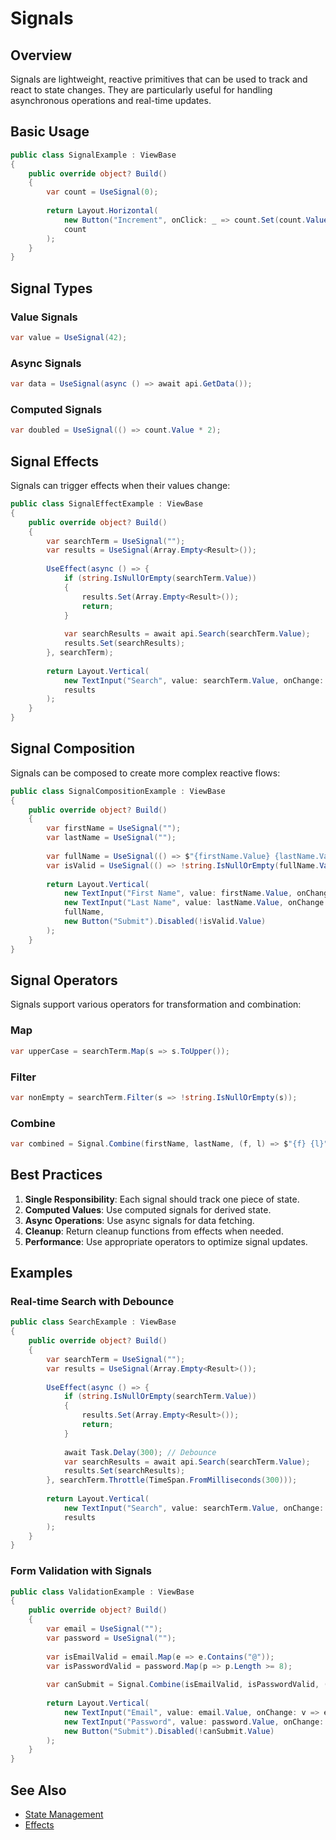 # Signals

<Ingress Text="Implement reactive programming patterns with Signals for handling state changes and side effects with a simple, observable-like API. Signals in Ivy provide a reactive programming model for handling state changes and side effects. They are similar to observables but with a simpler API and better integration with Ivy's component system." />

## Overview

Signals are lightweight, reactive primitives that can be used to track and react to state changes. They are particularly useful for handling asynchronous operations and real-time updates.

## Basic Usage

```csharp
public class SignalExample : ViewBase
{
    public override object? Build()
    {
        var count = UseSignal(0);
        
        return Layout.Horizontal(
            new Button("Increment", onClick: _ => count.Set(count.Value + 1)),
            count
        );
    }
}
```

## Signal Types

### Value Signals

```csharp
var value = UseSignal(42);
```

### Async Signals

```csharp
var data = UseSignal(async () => await api.GetData());
```

### Computed Signals

```csharp
var doubled = UseSignal(() => count.Value * 2);
```

## Signal Effects

Signals can trigger effects when their values change:

```csharp
public class SignalEffectExample : ViewBase
{
    public override object? Build()
    {
        var searchTerm = UseSignal("");
        var results = UseSignal(Array.Empty<Result>());
        
        UseEffect(async () => {
            if (string.IsNullOrEmpty(searchTerm.Value))
            {
                results.Set(Array.Empty<Result>());
                return;
            }
            
            var searchResults = await api.Search(searchTerm.Value);
            results.Set(searchResults);
        }, searchTerm);
        
        return Layout.Vertical(
            new TextInput("Search", value: searchTerm.Value, onChange: v => searchTerm.Set(v)),
            results
        );
    }
}
```

## Signal Composition

Signals can be composed to create more complex reactive flows:

```csharp
public class SignalCompositionExample : ViewBase
{
    public override object? Build()
    {
        var firstName = UseSignal("");
        var lastName = UseSignal("");
        
        var fullName = UseSignal(() => $"{firstName.Value} {lastName.Value}".Trim());
        var isValid = UseSignal(() => !string.IsNullOrEmpty(fullName.Value));
        
        return Layout.Vertical(
            new TextInput("First Name", value: firstName.Value, onChange: v => firstName.Set(v)),
            new TextInput("Last Name", value: lastName.Value, onChange: v => lastName.Set(v)),
            fullName,
            new Button("Submit").Disabled(!isValid.Value)
        );
    }
}
```

## Signal Operators

Signals support various operators for transformation and combination:

### Map

```csharp
var upperCase = searchTerm.Map(s => s.ToUpper());
```

### Filter

```csharp
var nonEmpty = searchTerm.Filter(s => !string.IsNullOrEmpty(s));
```

### Combine

```csharp
var combined = Signal.Combine(firstName, lastName, (f, l) => $"{f} {l}");
```

## Best Practices

1. **Single Responsibility**: Each signal should track one piece of state.
2. **Computed Values**: Use computed signals for derived state.
3. **Async Operations**: Use async signals for data fetching.
4. **Cleanup**: Return cleanup functions from effects when needed.
5. **Performance**: Use appropriate operators to optimize signal updates.

## Examples

### Real-time Search with Debounce

```csharp
public class SearchExample : ViewBase
{
    public override object? Build()
    {
        var searchTerm = UseSignal("");
        var results = UseSignal(Array.Empty<Result>());
        
        UseEffect(async () => {
            if (string.IsNullOrEmpty(searchTerm.Value))
            {
                results.Set(Array.Empty<Result>());
                return;
            }
            
            await Task.Delay(300); // Debounce
            var searchResults = await api.Search(searchTerm.Value);
            results.Set(searchResults);
        }, searchTerm.Throttle(TimeSpan.FromMilliseconds(300)));
        
        return Layout.Vertical(
            new TextInput("Search", value: searchTerm.Value, onChange: v => searchTerm.Set(v)),
            results
        );
    }
}
```

### Form Validation with Signals

```csharp
public class ValidationExample : ViewBase
{
    public override object? Build()
    {
        var email = UseSignal("");
        var password = UseSignal("");
        
        var isEmailValid = email.Map(e => e.Contains("@"));
        var isPasswordValid = password.Map(p => p.Length >= 8);
        
        var canSubmit = Signal.Combine(isEmailValid, isPasswordValid, (e, p) => e && p);
        
        return Layout.Vertical(
            new TextInput("Email", value: email.Value, onChange: v => email.Set(v)),
            new TextInput("Password", value: password.Value, onChange: v => password.Set(v)),
            new Button("Submit").Disabled(!canSubmit.Value)
        );
    }
}
```

## See Also

- [State Management](./State.md)
- [Effects](./Effects.md)
